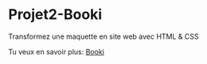 # Projet2-Booki
Transformez une maquette en site web avec HTML &amp; CSS


Tu veux en savoir plus:  [Booki]( https://openclassrooms.com/fr/paths/516/projects/639/assignment/ " clique ici")
